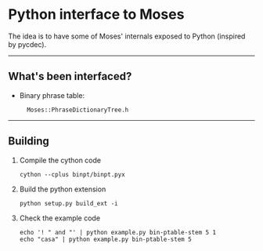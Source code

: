 # Python interface to Moses

The idea is to have some of Moses' internals exposed to Python (inspired by pycdec).

---
## What's been interfaced?

* Binary phrase table:

        Moses::PhraseDictionaryTree.h

---

## Building
1.  Compile the cython code

        cython --cplus binpt/binpt.pyx

2.  Build the python extension

        python setup.py build_ext -i

3.  Check the example code

        echo '! " and "' | python example.py bin-ptable-stem 5 1
        echo "casa" | python example.py bin-ptable-stem 5
